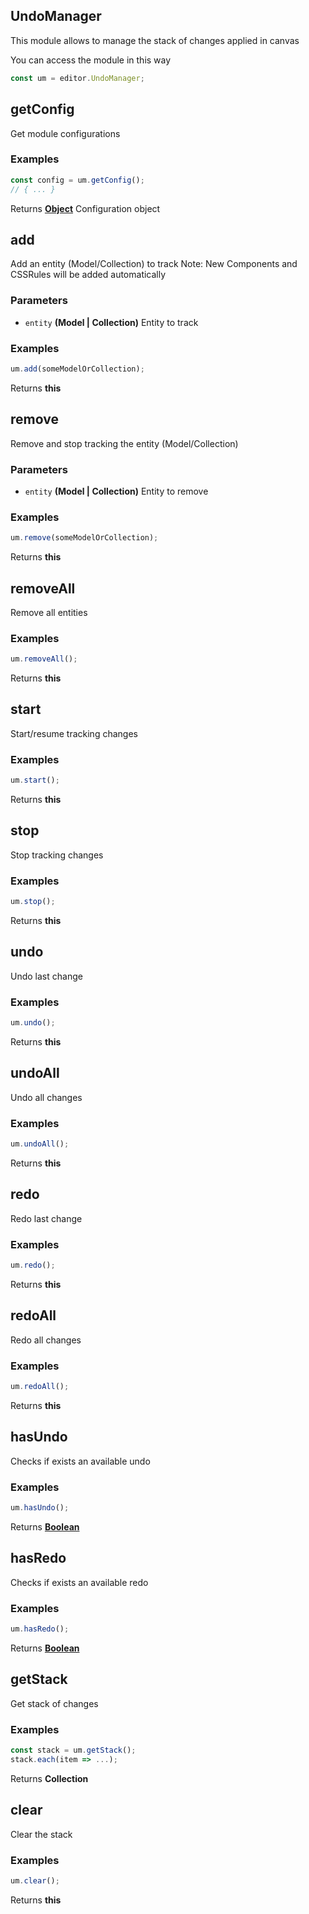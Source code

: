 <!-- Generated by documentation.js. Update this documentation by updating the source code. -->

## UndoManager

This module allows to manage the stack of changes applied in canvas

You can access the module in this way

```js
const um = editor.UndoManager;
```

## getConfig

Get module configurations

### Examples

```javascript
const config = um.getConfig();
// { ... }
```

Returns **[Object][1]** Configuration object

## add

Add an entity (Model/Collection) to track
Note: New Components and CSSRules will be added automatically

### Parameters

-   `entity` **(Model | Collection)** Entity to track

### Examples

```javascript
um.add(someModelOrCollection);
```

Returns **this** 

## remove

Remove and stop tracking the entity (Model/Collection)

### Parameters

-   `entity` **(Model | Collection)** Entity to remove

### Examples

```javascript
um.remove(someModelOrCollection);
```

Returns **this** 

## removeAll

Remove all entities

### Examples

```javascript
um.removeAll();
```

Returns **this** 

## start

Start/resume tracking changes

### Examples

```javascript
um.start();
```

Returns **this** 

## stop

Stop tracking changes

### Examples

```javascript
um.stop();
```

Returns **this** 

## undo

Undo last change

### Examples

```javascript
um.undo();
```

Returns **this** 

## undoAll

Undo all changes

### Examples

```javascript
um.undoAll();
```

Returns **this** 

## redo

Redo last change

### Examples

```javascript
um.redo();
```

Returns **this** 

## redoAll

Redo all changes

### Examples

```javascript
um.redoAll();
```

Returns **this** 

## hasUndo

Checks if exists an available undo

### Examples

```javascript
um.hasUndo();
```

Returns **[Boolean][2]** 

## hasRedo

Checks if exists an available redo

### Examples

```javascript
um.hasRedo();
```

Returns **[Boolean][2]** 

## getStack

Get stack of changes

### Examples

```javascript
const stack = um.getStack();
stack.each(item => ...);
```

Returns **Collection** 

## clear

Clear the stack

### Examples

```javascript
um.clear();
```

Returns **this** 

[1]: https://developer.mozilla.org/docs/Web/JavaScript/Reference/Global_Objects/Object

[2]: https://developer.mozilla.org/docs/Web/JavaScript/Reference/Global_Objects/Boolean
